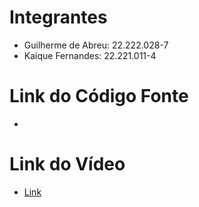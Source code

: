 # Integrantes

- Guilherme de Abreu: 22.222.028-7
- Kaique Fernandes: 22.221.011-4

# Link do Código Fonte

-

# Link do Vídeo

- [Link](https://youtu.be/9kWn1bd723M)
